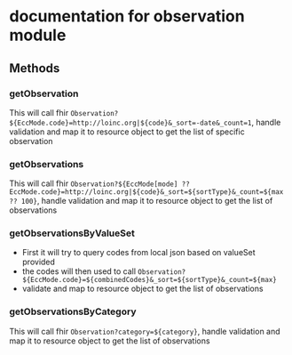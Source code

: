 # documentation for observation module

## Methods

### getObservation
This will call fhir `Observation?${EccMode.code}=http://loinc.org|${code}&_sort=-date&_count=1`, handle validation and map it to resource object to get the list of specific observation

### getObservations
This will call fhir `Observation?${EccMode[mode] ?? EccMode.code}=http://loinc.org|${code}&_sort=${sortType}&_count=${max ?? 100}`, handle validation and map it to resource object to get the list of observations

### getObservationsByValueSet
- First it will try to query codes from local json based on valueSet provided
- the codes will then used to call `Observation?${EccMode.code}=${combinedCodes}&_sort=${sortType}&_count=${max}`
- validate and map to resource object to get the list of observations


### getObservationsByCategory
This will call fhir `Observation?category=${category}`, handle validation and map it to resource object to get the list of observations
